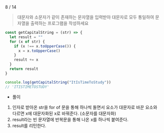 8 / 14

> 대문자와 소문자가 같이 존재하는 문자열을 입력받아 대문자로 모두 통일하여 문자열을 출력하는 프로그램을 작성하세요

```javascript
const getCapitalString = (str) => {
  let result = ""
  for (x of str) {
    if (x !== x.toUpperCase()) {
      x = x.toUpperCase()
    }
    result += x
  }
  return result
}

console.log(getCapitalString("ItIsTimeToStudy"))
// 'ITISTIMETOSTUDY'
```

- 풀이

1. 인자로 받아온 str을 for of 문을 통해 하나씩 돌면서 요소가 대문자로 바꾼 요소와 다르면 x에 대문자화된 x로 바꿔준다. (소문자를 대문자화)
2. result라는 빈 문자열에 반복문을 통해 나온 x를 하나씩 붙여준다.
3. result를 리턴한다.
